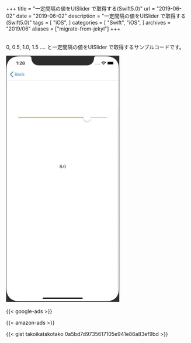+++
title = "一定間隔の値をUISlider で取得する(Swift5.0)"
url = "2019-06-02"
date = "2019-06-02"
description = "一定間隔の値をUISlider で取得する(Swift5.0)"
tags = [
    "iOS",
]
categories = [
    "Swift",
    "iOS",
]
archives = "2019/06"
aliases = ["migrate-from-jekyl"]
+++

<br>
0, 0.5, 1.0, 1.5 …. と一定間隔の値をUISlider で取得するサンプルコードです。

![alt](1.gif)

<!-- Google Ads -->
{{< google-ads >}}

<!-- Amazon Ads -->
{{< amazon-ads >}}

{{< gist takoikatakotako 0a5bd7d9735617105e941e86a83ef9bd >}}
